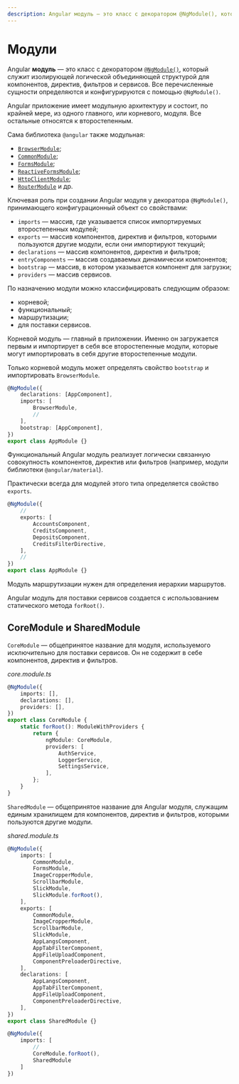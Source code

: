 ```yaml
---
description: Angular модуль — это класс с декоратором @NgModule(), который служит изолирующей логической объединяющей структурой для компонентов, директив, фильтров и сервисов
---
```


# Модули

Angular **модуль** — это класс с декоратором [`@NgModule()`](https://angular.io/api/core/NgModule), который служит изолирующей логической объединяющей структурой для компонентов, директив, фильтров и сервисов. Все перечисленные сущности определяются и конфигурируются с помощью `@NgModule()`.

Angular приложение имеет модульную архитектуру и состоит, по крайней мере, из одного главного, или корневого, модуля. Все остальные относятся к второстепенным.

Сама библиотека `@angular` также модульная:

-   [`BrowserModule`](https://angular.io/api/platform-browser/BrowserModule);
-   [`CommonModule`](https://angular.io/api/common/CommonModule);
-   [`FormsModule`](https://angular.io/api/forms/FormsModule);
-   [`ReactiveFormsModule`](https://angular.io/api/forms/ReactiveFormsModule);
-   [`HttpClientModule`](https://angular.io/api/common/http/HttpClientModule);
-   [`RouterModule`](https://angular.io/api/router/RouterModule) и др.

Ключевая роль при создании Angular модуля у декоратора `@NgModule()`, принимающего конфигурационный объект со свойствами:

-   `imports` — массив, где указывается список импортируемых второстепенных модулей;
-   `exports` — массив компонентов, директив и фильтров, которыми пользуются другие модули, если они импортируют текущий;
-   `declarations` — массив компонентов, директив и фильтров;
-   `entryComponents` — массив создаваемых динамически компонентов;
-   `bootstrap` — массив, в котором указывается компонент для загрузки;
-   `providers` — массив сервисов.

По назначению модули можно классифицировать следующим образом:

-   корневой;
-   функциональный;
-   маршрутизации;
-   для поставки сервисов.

Корневой модуль — главный в приложении. Именно он загружается первым и импортирует в себя все второстепенные модули, которые могут импортировать в себя другие второстепенные модули.

Только корневой модуль может определять свойство `bootstrap` и импортировать `BrowserModule`.

```ts
@NgModule({
    declarations: [AppComponent],
    imports: [
        BrowserModule,
        //
    ],
    bootstrap: [AppComponent],
})
export class AppModule {}
```

Функциональный Angular модуль реализует логически связанную совокупность компонентов, директив или фильтров (например, модули библиотеки `@angular/material`).

Практически всегда для модулей этого типа определяется свойство `exports`.

```ts
@NgModule({
    //
    exports: [
        AccountsComponent,
        CreditsComponent,
        DepositsComponent,
        CreditsFilterDirective,
    ],
    //
})
export class AppModule {}
```

Модуль маршрутизации нужен для определения иерархии маршрутов.

Angular модуль для поставки сервисов создается с использованием статического метода `forRoot()`.

## CoreModule и SharedModule

`CoreModule` — общепринятое название для модуля, используемого исключительно для поставки сервисов. Он не содержит в себе компонентов, директив и фильтров.

_core.module.ts_

```ts
@NgModule({
    imports: [],
    declarations: [],
    providers: [],
})
export class CoreModule {
    static forRoot(): ModuleWithProviders {
        return {
            ngModule: CoreModule,
            providers: [
                AuthService,
                LoggerService,
                SettingsService,
            ],
        };
    }
}
```

`SharedModule` — общепринятое название для Angular модуля, служащим единым хранилищем для компонентов, директив и фильтров, которыми пользуются другие модули.

_shared.module.ts_

```ts
@NgModule({
    imports: [
        CommonModule,
        FormsModule,
        ImageCropperModule,
        ScrollbarModule,
        SlickModule,
        SlickModule.forRoot(),
    ],
    exports: [
        CommonModule,
        ImageCropperModule,
        ScrollbarModule,
        SlickModule,
        AppLangsComponent,
        AppTabFilterComponent,
        AppFileUploadComponent,
        ComponentPreloaderDirective,
    ],
    declarations: [
        AppLangsComponent,
        AppTabFilterComponent,
        AppFileUploadComponent,
        ComponentPreloaderDirective,
    ],
})
export class SharedModule {}
```

```ts
@NgModule({
	imports: [
		//
		CoreModule.forRoot(),
		SharedModule
	]
})
```
